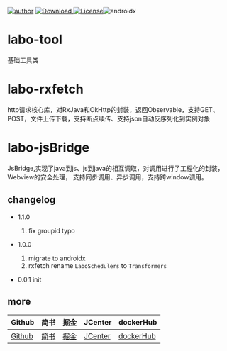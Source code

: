 [![author](https://img.shields.io/badge/author-hglf-blue.svg)](https://github.com/hotstu) [ ![Download](https://api.bintray.com/packages/hglf/maven/labo/images/download.svg) ](https://bintray.com/hglf/maven/labo/_latestVersion) [![License](https://img.shields.io/badge/License-Apache%202.0-blue.svg)](https://opensource.org/licenses/Apache-2.0)![androidx](https://img.shields.io/badge/androidx-ok-green.svg)

# labo-tool
  基础工具类

# labo-rxfetch
   http请求核心库，对RxJava和OkHttp的封装，返回Observable，支持GET、POST，文件上传下载，支持断点续传、支持json自动反序列化到实例对象

# labo-jsBridge
  JsBridge,实现了java到js、js到java的相互调取，对调用进行了工程化的封装，Webview的安全处理，
  支持同步调用、异步调用，支持跨window调用。

## changelog
* 1.1.0
    1. fix groupid typo
* 1.0.0

    1. migrate to androidx
    2. rxfetch rename `LaboSchedulers` to `Transformers`


* 0.0.1
   init

## more

|Github|简书| 掘金|JCenter | dockerHub|
| -------------| ------------- |------------- |------------- |------------- |
| [Github](https://github.com/hotstu)| [简书](https://www.jianshu.com/u/ca2207af2001) | [掘金](https://juejin.im/user/5bee320651882516be2ebbfe) |[JCenter ](https://bintray.com/hglf/maven)      | [dockerHub](https://hub.docker.com/u/hglf)|

